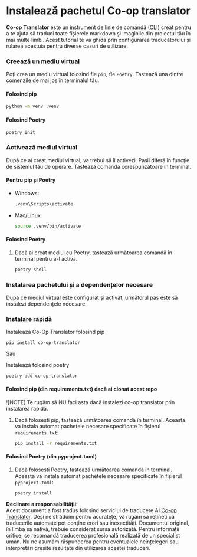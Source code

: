 <!--
CO_OP_TRANSLATOR_METADATA:
{
  "original_hash": "b6d85d887d2664539a438dae5d0dfa50",
  "translation_date": "2025-06-12T18:37:27+00:00",
  "source_file": "getting_started/command-line-guide/install-package.md",
  "language_code": "ro"
}
-->
# Instalează pachetul Co-op translator

**Co-op Translator** este un instrument de linie de comandă (CLI) creat pentru a te ajuta să traduci toate fișierele markdown și imaginile din proiectul tău în mai multe limbi. Acest tutorial te va ghida prin configurarea traducătorului și rularea acestuia pentru diverse cazuri de utilizare.

### Creează un mediu virtual

Poți crea un mediu virtual folosind fie `pip`, fie `Poetry`. Tastează una dintre comenzile de mai jos în terminalul tău.

#### Folosind pip

```bash
python -m venv .venv
```

#### Folosind Poetry

```bash
poetry init
```

### Activează mediul virtual

După ce ai creat mediul virtual, va trebui să îl activezi. Pașii diferă în funcție de sistemul tău de operare. Tastează comanda corespunzătoare în terminal.

#### Pentru pip și Poetry

- Windows:

    ```bash
    .venv\Scripts\activate
    ```

- Mac/Linux:

    ```bash
    source .venv/bin/activate
    ```

#### Folosind Poetry

1. Dacă ai creat mediul cu Poetry, tastează următoarea comandă în terminal pentru a-l activa.

    ```bash
    poetry shell
    ```

### Instalarea pachetului și a dependențelor necesare

După ce mediul virtual este configurat și activat, următorul pas este să instalezi dependențele necesare.

### Instalare rapidă

Instalează Co-Op Translator folosind pip

```
pip install co-op-translator
```  
Sau  

Instalează folosind poetry  
```
poetry add co-op-translator
```

#### Folosind pip (din requirements.txt) dacă ai clonat acest repo

![NOTE] Te rugăm să NU faci asta dacă instalezi co-op translator prin instalarea rapidă.

1. Dacă folosești pip, tastează următoarea comandă în terminal. Aceasta va instala automat pachetele necesare specificate în fișierul `requirements.txt`:

    ```bash
    pip install -r requirements.txt
    ```

#### Folosind Poetry (din pyproject.toml)

1. Dacă folosești Poetry, tastează următoarea comandă în terminal. Aceasta va instala automat pachetele necesare specificate în fișierul `pyproject.toml`:

    ```bash
    poetry install
    ```

**Declinare a responsabilității**:  
Acest document a fost tradus folosind serviciul de traducere AI [Co-op Translator](https://github.com/Azure/co-op-translator). Deși ne străduim pentru acuratețe, vă rugăm să rețineți că traducerile automate pot conține erori sau inexactități. Documentul original, în limba sa nativă, trebuie considerat sursa autorizată. Pentru informații critice, se recomandă traducerea profesională realizată de un specialist uman. Nu ne asumăm răspunderea pentru eventualele neînțelegeri sau interpretări greșite rezultate din utilizarea acestei traduceri.